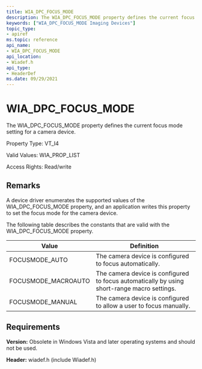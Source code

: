 ```yaml
---
title: WIA_DPC_FOCUS_MODE
description: The WIA_DPC_FOCUS_MODE property defines the current focus mode setting for a camera device.
keywords: ["WIA_DPC_FOCUS_MODE Imaging Devices"]
topic_type:
- apiref
ms.topic: reference
api_name:
- WIA_DPC_FOCUS_MODE
api_location:
- Wiadef.h
api_type:
- HeaderDef
ms.date: 09/29/2021
---
```


# WIA_DPC_FOCUS_MODE

The WIA_DPC_FOCUS_MODE property defines the current focus mode setting for a camera device.

Property Type: VT_I4

Valid Values: WIA_PROP_LIST

Access Rights: Read/write

## Remarks

A device driver enumerates the supported values of the WIA_DPC_FOCUS_MODE property, and an application writes this property to set the focus mode for the camera device.

The following table describes the constants that are valid with the WIA_DPC_FOCUS_MODE property.

| Value | Definition |
|--|--|
| FOCUSMODE_AUTO | The camera device is configured to focus automatically. |
| FOCUSMODE_MACROAUTO | The camera device is configured to focus automatically by using short-range macro settings. |
| FOCUSMODE_MANUAL | The camera device is configured to allow a user to focus manually. |

## Requirements

**Version:** Obsolete in Windows Vista and later operating systems and should not be used.

**Header:** wiadef.h (include Wiadef.h)
